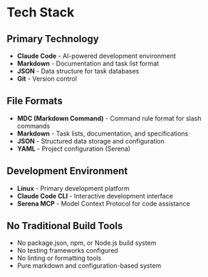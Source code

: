 # Tech Stack

## Primary Technology
- **Claude Code** - AI-powered development environment
- **Markdown** - Documentation and task list format
- **JSON** - Data structure for task databases
- **Git** - Version control

## File Formats
- **MDC (Markdown Command)** - Command rule format for slash commands
- **Markdown** - Task lists, documentation, and specifications
- **JSON** - Structured data storage and configuration
- **YAML** - Project configuration (Serena)

## Development Environment
- **Linux** - Primary development platform
- **Claude Code CLI** - Interactive development interface
- **Serena MCP** - Model Context Protocol for code assistance

## No Traditional Build Tools
- No package.json, npm, or Node.js build system
- No testing frameworks configured
- No linting or formatting tools
- Pure markdown and configuration-based system